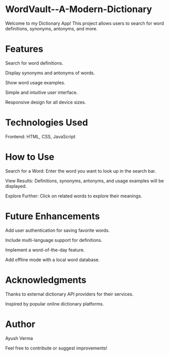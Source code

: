 # WordVault--A-Modern-Dictionary
Welcome to my Dictionary App! This project allows users to search for word definitions, synonyms, antonyms, and more.

# Features  

Search for word definitions.

Display synonyms and antonyms of words.

Show word usage examples.

Simple and intuitive user interface.

Responsive design for all device sizes.

# Technologies Used

Frontend: HTML, CSS, JavaScript

# How to Use

Search for a Word: Enter the word you want to look up in the search bar.

View Results: Definitions, synonyms, antonyms, and usage examples will be displayed.

Explore Further: Click on related words to explore their meanings.

# Future Enhancements

Add user authentication for saving favorite words.

Include multi-language support for definitions.

Implement a word-of-the-day feature.

Add offline mode with a local word database.

# Acknowledgments

Thanks to external dictionary API providers for their services.

Inspired by popular online dictionary platforms.

# Author

Ayush Verma

Feel free to contribute or suggest improvements!
